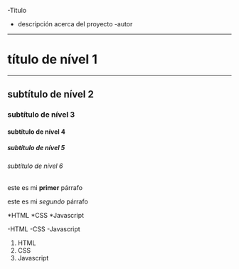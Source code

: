 -Titulo
- descripción acerca del proyecto
-autor
---
# título de nível 1
---
## subtítulo de nível 2
### subtítulo de nível 3
#### subtítulo de nível 4
##### subtítulo de nível 5
###### subtítulo de nível 6

este es mi **primer** párrafo

este es mi *segundo* párrafo

*HTML
*CSS
*Javascript

-HTML
-CSS
-Javascript

1. HTML
2. CSS
3. Javascript